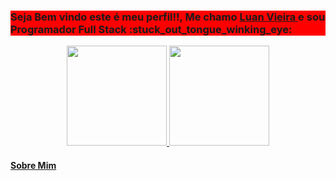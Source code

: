
<div style='background-color: red;'>
<h3> Seja Bem vindo este é meu perfil!!, Me chamo 
      <a href="https://github.com/LuanSVXM">  Luan Vieira </a>  
       e sou Programador Full Stack :stuck_out_tongue_winking_eye: 
</h3>
</div>


<div align="center">
  <a href="https://github.com/rafaballerini">
  <img height="160em" src="https://github-readme-stats.vercel.app/api?username=luansvxm&show_icons=true&theme=dracula&include_all_commits=true&count_private=true"/>
  <img height="160em" src="https://github-readme-stats.vercel.app/api/top-langs/?username=luansvxm&layout=compact&langs_count=7&theme=dracula"/>
</div>


<h4> Sobre Mim </h4>
      
      
